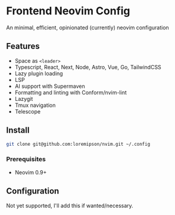 # Frontend Neovim Config

An minimal, efficient, opinionated (currently) neovim configuration

## Features

- Space as `<leader>`
- Typescript, React, Next, Node, Astro, Vue, Go, TailwindCSS
- Lazy plugin loading
- LSP
- AI support with Supermaven
- Formatting and linting with Conform/nvim-lint
- Lazygit
- Tmux navigation
- Telescope

## Install

```sh
git clone git@github.com:loremipson/nvim.git ~/.config
```

### Prerequisites

- Neovim 0.9+

## Configuration

Not yet supported, I'll add this if wanted/necessary.

